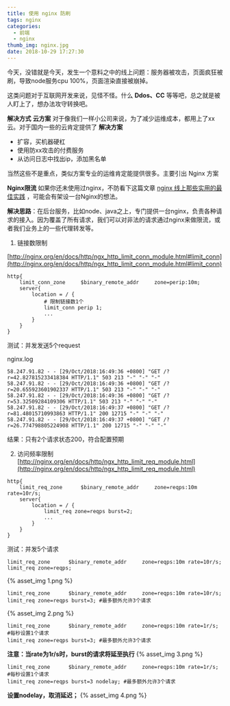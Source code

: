 ```yaml
---
title: 使用 nginx 防刷
tags: nginx
categories:
  - 前端
  - nginx
thumb_img: nginx.jpg
date: 2018-10-29 17:27:30
---
```



今天，没错就是今天，发生一个意料之中的线上问题：服务器被攻击，页面疯狂被刷，导致node服务cpu 100%，页面渲染直接被崩掉。

这类问题对于互联网开发来说，见怪不怪。什么 **Ddos、CC** 等等吧，总之就是被人盯上了，想办法攻守转换吧。

**解决方式**
**云方案**
对于像我们一样小公司来说，为了减少运维成本，都用上了xx云。对于国内一些的云肯定提供了 **解决方案**
- 扩容，买机器硬杠
- 使用防xx攻击的付费服务
- 从访问日志中找出ip，添加黑名单

当然这些不是重点，类似方案专业的运维肯定能提供很多。主要引出 Nginx 方案

**Nginx限流**
如果你还未使用过nginx，不防看下这篇文章 [nginx 线上那些实用的最佳实践](https://eminoda.github.io/2018/10/19/nginx-product-practice/) ，可能会有架设一台Nginx的想法。

**解决思路**：在后台服务，比如node、java之上，专门提供一台nginx，负责各种请求的接入。因为覆盖了所有请求，我们可以对非法的请求通过nginx来做限流，或者我们业务上的一些代理转发等。

1. 链接数限制

[http://nginx.org/en/docs/http/ngx_http_limit_conn_module.html#limit_conn](http://nginx.org/en/docs/http/ngx_http_limit_conn_module.html#limit_conn)
````
http{
    limit_conn_zone     $binary_remote_addr     zone=perip:10m;
    server{
        location = / {
            # 限制链接数1个
            limit_conn perip 1;
            ...
        }
    }
}
````

测试：并发发送5个request

nginx.log
````
58.247.91.82 - - [29/Oct/2018:16:49:36 +0800] "GET /?r=42.827815233418384 HTTP/1.1" 503 213 "-" "-" "-"
58.247.91.82 - - [29/Oct/2018:16:49:36 +0800] "GET /?r=20.655923601902337 HTTP/1.1" 503 213 "-" "-" "-"
58.247.91.82 - - [29/Oct/2018:16:49:36 +0800] "GET /?r=53.32509284109306 HTTP/1.1" 503 213 "-" "-" "-"
58.247.91.82 - - [29/Oct/2018:16:49:37 +0800] "GET /?r=81.48015710993863 HTTP/1.1" 200 12715 "-" "-" "-"
58.247.91.82 - - [29/Oct/2018:16:49:37 +0800] "GET /?r=26.774798805224908 HTTP/1.1" 200 12715 "-" "-" "-"
````
结果：只有2个请求状态200，符合配置预期

2. 访问频率限制
[http://nginx.org/en/docs/http/ngx_http_limit_req_module.html](http://nginx.org/en/docs/http/ngx_http_limit_req_module.html)
````
http{
    limit_req_zone      $binary_remote_addr     zone=reqps:10m rate=10r/s;
    server{
        location = / {
            limit_req zone=reqps burst=2;
            ...
        }
    }
}
````
测试：并发5个请求

````
limit_req_zone      $binary_remote_addr     zone=reqps:10m rate=10r/s;
limit_req zone=reqps; 
````
{% asset_img 1.png %}

````
limit_req_zone      $binary_remote_addr     zone=reqps:10m rate=10r/s;
limit_req zone=reqps burst=3; #最多额外允许3个请求
````
{% asset_img 2.png %}

````
limit_req_zone      $binary_remote_addr     zone=reqps:10m rate=1r/s; #每秒设置1个请求
limit_req zone=reqps burst=3; #最多额外允许3个请求
````
**注意：当rate为1r/s时，burst的请求将延至执行**
{% asset_img 3.png %}

````
limit_req_zone      $binary_remote_addr     zone=reqps:10m rate=1r/s; #每秒设置1个请求
limit_req zone=reqps burst=3 nodelay; #最多额外允许3个请求
````
**设置nodelay，取消延迟；**
{% asset_img 4.png %}